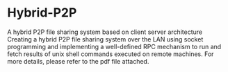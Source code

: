 # Hybrid-P2P
A hybrid P2P file sharing system based on client server architecture
Creating a hybrid P2P file sharing system over the LAN using socket programming and implementing a
well-defined RPC mechanism to run and fetch results of unix shell commands executed on remote
machines.
For more details, please refer to the pdf file attached.
